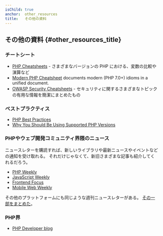 ```yaml
---
isChild: true
anchor:  other_resources
title:   その他の資料
---
```


## その他の資料 {#other_resources_title}

### チートシート

* [PHP Cheatsheets](http://phpcheatsheets.com/) - さまざまなバージョンの PHP における、変数の比較や演算など
* [Modern PHP Cheatsheet](https://github.com/smknstd/modern-php-cheatsheet) documents modern (PHP 7.0+) idioms in a unified document.
* [OWASP Security Cheatsheets](https://www.owasp.org/index.php/OWASP_Cheat_Sheet_Series) - セキュリティに関するさまざまなトピックの有用な情報を簡潔にまとめたもの

### ベストプラクティス

* [PHP Best Practices](https://phpbestpractices.org/)
* [Why You Should Be Using Supported PHP Versions](https://kinsta.com/blog/php-versions/)

### PHPやウェブ開発コミュニティ界隈のニュース

ニュースレターを購読すれば、新しいライブラリや最新ニュースやイベントなどの通知を受け取れる。
それだけじゃなくて、新旧さまざまな記事も紹介してくれるだろう。

* [PHP Weekly](http://www.phpweekly.com)
* [JavaScript Weekly](https://javascriptweekly.com/)
* [Frontend Focus](https://frontendfoc.us/)
* [Mobile Web Weekly](https://mobiledevweekly.com/)

その他のプラットフォームにも同じような週刊ニュースレターがある。 [その一部をまとめた](https://github.com/jondot/awesome-weekly)。

### PHP界

* [PHP Developer blog](https://blog.phpdeveloper.org/)
